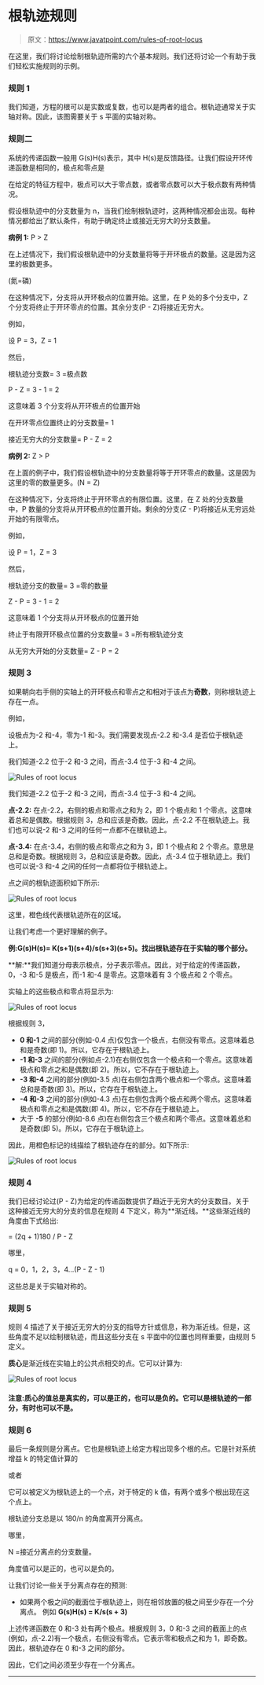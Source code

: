 # 根轨迹规则

> 原文：<https://www.javatpoint.com/rules-of-root-locus>

在这里，我们将讨论绘制根轨迹所需的六个基本规则。我们还将讨论一个有助于我们轻松实施规则的示例。

### 规则 1

我们知道，方程的根可以是实数或复数，也可以是两者的组合。根轨迹通常关于实轴对称。因此，该图需要关于 s 平面的实轴对称。

### 规则二

系统的传递函数一般用 G(s)H(s)表示，其中 H(s)是反馈路径。让我们假设开环传递函数是相同的，极点和零点是

在给定的特征方程中，极点可以大于零点数，或者零点数可以大于极点数有两种情况。

假设根轨迹中的分支数量为 n，当我们绘制根轨迹时，这两种情况都会出现。每种情况都给出了默认条件，有助于确定终止或接近无穷大的分支数量。

**病例 1:** P > Z

在上述情况下，我们假设根轨迹中的分支数量将等于开环极点的数量。这是因为这里的极数更多。

(氮=磷)

在这种情况下，分支将从开环极点的位置开始。这里，在 P 处的多个分支中，Z 个分支将终止于开环零点的位置。其余分支(P - Z)将接近无穷大。

例如，

设 P = 3，Z = 1

然后，

根轨迹分支数= 3 =极点数

P - Z = 3 - 1 = 2

这意味着 3 个分支将从开环极点的位置开始

在开环零点位置终止的分支数量= 1

接近无穷大的分支数量= P - Z = 2

**病例 2:** Z > P

在上面的例子中，我们假设根轨迹中的分支数量将等于开环零点的数量。这是因为这里的零的数量更多。(N = Z)

在这种情况下，分支将终止于开环零点的有限位置。这里，在 Z 处的分支数量中，P 数量的分支将从开环极点的位置开始。剩余的分支(Z - P)将接近从无穷远处开始的有限零点。

例如，

设 P = 1，Z = 3

然后，

根轨迹分支的数量= 3 =零的数量

Z - P = 3 - 1 = 2

这意味着 1 个分支将从开环极点的位置开始

终止于有限开环极点位置的分支数量= 3 =所有根轨迹分支

从无穷大开始的分支数量= Z - P = 2

### 规则 3

如果朝向右手侧的实轴上的开环极点和零点之和相对于该点为**奇数**，则称根轨迹上存在一点。

例如，

设极点为-2 和-4，零为-1 和-3。我们需要发现点-2.2 和-3.4 是否位于根轨迹上。

我们知道-2.2 位于-2 和-3 之间，而点-3.4 位于-3 和-4 之间。

![Rules of root locus](img/0368f57c0ea658be73808052ff1a3c40.png)

我们知道-2.2 位于-2 和-3 之间，而点-3.4 位于-3 和-4 之间。

**点-2.2:** 在点-2.2，右侧的极点和零点之和为 2，即 1 个极点和 1 个零点。这意味着总和是偶数。根据规则 3，总和应该是奇数。因此，点-2.2 不在根轨迹上。我们也可以说-2 和-3 之间的任何一点都不在根轨迹上。

**点-3.4:** 在点-3.4，右侧的极点和零点之和为 3，即 1 个极点和 2 个零点。意思是总和是奇数。根据规则 3，总和应该是奇数。因此，点-3.4 位于根轨迹上。我们也可以说-3 和-4 之间的任何一点都将位于根轨迹上。

点之间的根轨迹面积如下所示:

![Rules of root locus](img/682633b75aeb016f84f43e67a3465cbe.png)

这里，橙色线代表根轨迹所在的区域。

让我们考虑一个更好理解的例子。

**例:G(s)H(s)= K(s+1)(s+4)/s(s+3)(s+5)。找出根轨迹存在于实轴的哪个部分。**

**解:**我们知道分母表示极点，分子表示零点。因此，对于给定的传递函数，0，-3 和-5 是极点，而-1 和-4 是零点。这意味着有 3 个极点和 2 个零点。

实轴上的这些极点和零点将显示为:

![Rules of root locus](img/708ecff661420f121ea2322043e7424d.png)

根据规则 3，

*   **0 和-1** 之间的部分(例如-0.4 点)仅包含一个极点，右侧没有零点。这意味着总和是奇数(即 1)。所以，它存在于根轨迹上。
*   **-1 和-3** 之间的部分(例如点-2.1)在右侧仅包含一个极点和一个零点。这意味着极点和零点之和是偶数(即 2)。所以，它不存在于根轨迹上。
*   **-3 和-4** 之间的部分(例如-3.5 点)在右侧包含两个极点和一个零点。这意味着总和是奇数(即 3)。所以，它存在于根轨迹上。
*   **-4 和-3** 之间的部分(例如-4.3 点)在右侧包含两个极点和两个零点。这意味着极点和零点之和是偶数(即 4)。所以，它不存在于根轨迹上。
*   大于 **-5** 的部分(例如-8.6 点)在右侧包含三个极点和两个零点。这意味着总和是奇数(即 5)。所以，它存在于根轨迹上。

因此，用橙色标记的线描绘了根轨迹存在的部分。如下所示:

![Rules of root locus](img/1c0a2d7b3f536f09fcc048284d411765.png)

### 规则 4

我们已经讨论过(P - Z)为给定的传递函数提供了趋近于无穷大的分支数目。关于这种接近无穷大的分支的信息在规则 4 下定义，称为**渐近线。**这些渐近线的角度由下式给出:

= (2q + 1)180 / P - Z

哪里，

q = 0，1，2，3，4...(P - Z - 1)

这些总是关于实轴对称的。

### 规则 5

规则 4 描述了关于接近无穷大的分支的指导方针或信息，称为渐近线。但是，这些角度不足以绘制根轨迹，而且这些分支在 s 平面中的位置也同样重要，由规则 5 定义。

**质心**是渐近线在实轴上的公共点相交的点。它可以计算为:

![Rules of root locus](img/e97d7037838a531ccc022d47a8f945b8.png)

#### 注意:质心的值总是真实的，可以是正的，也可以是负的。它可以是根轨迹的一部分，有时也可以不是。

### 规则 6

最后一条规则是分离点。它也是根轨迹上给定方程出现多个根的点。它是针对系统增益 k 的特定值计算的

或者

它可以被定义为根轨迹上的一个点，对于特定的 k 值，有两个或多个根出现在这个点上。

根轨迹分支总是以 180/n 的角度离开分离点。

哪里，

N =接近分离点的分支数量。

角度值可以是正的，也可以是负的。

让我们讨论一些关于分离点存在的预测:

*   如果两个极之间的截面位于根轨迹上，则在相邻放置的极之间至少存在一个分离点。
    例如
    **G(s)H(s) = K/s(s + 3)**

上述传递函数在 0 和-3 处有两个极点。根据规则 3，0 和-3 之间的截面上的点(例如，点-2.2)有一个极点，右侧没有零点。它表示零和极点之和为 1，即奇数。因此，根轨迹存在 0 和-3 之间的部分。

因此，它们之间必须至少存在一个分离点。

* * *